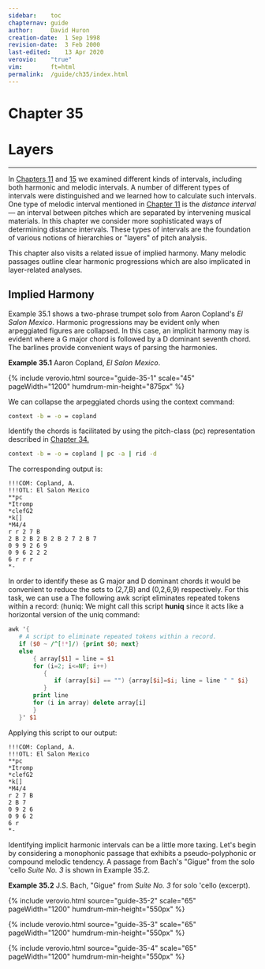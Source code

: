 ```yaml
---
sidebar:	toc
chapternav:	guide
author:		David Huron
creation-date:	1 Sep 1998
revision-date:	3 Feb 2000
last-edited:	13 Apr 2020
verovio:	"true"
vim:		ft=html
permalink:	/guide/ch35/index.html
---
```


<div class="chapter-heading">
<h1> Chapter 35 </h1>
<h1> Layers </h1>
</div>

------------------------------------------------------------------------


In [Chapters 11](/guide/ch11) and [15](/guide/ch15) we examined
different kinds of intervals, including both harmonic and melodic
intervals. A number of different types of intervals were distinguished
and we learned how to calculate such intervals. One type of melodic
interval mentioned in [Chapter 11](/guide/ch11) is the *distance
interval* &mdash; an interval between pitches which are separated
by intervening musical materials. In this chapter we consider more
sophisticated ways of determining distance intervals. These types
of intervals are the foundation of various notions of hierarchies
or "layers" of pitch analysis.

This chapter also visits a related issue of implied harmony. Many
melodic passages outline clear harmonic progressions which are also
implicated in layer-related analyses.



## Implied Harmony ##



Example 35.1 shows a two-phrase trumpet solo from Aaron Copland's *El
Salon Mexico*. Harmonic progressions may be evident only when
arpeggiated figures are collapsed. In this case, an implicit harmony may
is evident where a G major chord is followed by a D dominant seventh
chord. The barlines provide convenient ways of parsing the harmonies.

**Example 35.1** Aaron Copland, *El Salon Mexico*.

{% include verovio.html
	source="guide-35-1"
	scale="45"
	pageWidth="1200"
	humdrum-min-height="875px"
%}

<script type="application/x-humdrum" id="guide-35-1">
!!!COM: Copland, A.
!!!OTL: El Salon Mexico
**kern
*Itromp
*clefG2
*k[]
*M4/4
=29
2r
8r
(8d
8gL
8bJ
=30
28ddL
28b
28dd
28b
28dd
28b
28ddJ
8bL
8ddJ
8ggL
8ddJ
8bL
8gJ
=31
8cc
[4.a
8a]L)
(8dJ
8f#L
8aJ
=32
4cc
8aL
8f#J
8d
4dd
8dd
=33
8ff#~)
8r
4r
2r;
=
*-
</script>

We can collapse the arpeggiated chords using the <span
class="tool">context</span> command:

```bash
context -b = -o = copland
```

Identify the chords is facilitated by using the pitch-class (<span
class="rep">pc</span>) representation described in [Chapter
34.](/guide/ch34)

```bash
context -b = -o = copland | pc -a | rid -d
```

The corresponding output is:

```humdrum
!!!COM: Copland, A.
!!!OTL: El Salon Mexico
**pc
*Itromp
*clefG2
*k[]
*M4/4
r r 2 7 B
2 B 2 B 2 B 2 B 2 7 2 B 7
0 9 9 2 6 9
0 9 6 2 2 2
6 r r r
*-
```

In order to identify these as G major and D dominant chords it would
be convenient to reduce the sets to (2,7,B) and (0,2,6,9) respectively.
For this task, we can use a The following awk script eliminates
repeated tokens within a record: (huniq: We might call this script
**huniq** since it acts like a horizontal version of the <span
class="unix">uniq</span> command:

```awk
awk '{
   # A script to eliminate repeated tokens within a record.
   if ($0 ~ /^[!*]/) {print $0; next}
   else
       { array[$1] = line = $1
       for (i=2; i<=NF; i++)
          {
             if (array[$i] == "") {array[$i]=$i; line = line " " $i}
          }
       print line
       for (i in array) delete array[i]
       }
   }' $1
```

Applying this script to our output:

```humdrum
!!!COM: Copland, A.
!!!OTL: El Salon Mexico
**pc
*Itromp
*clefG2
*k[]
*M4/4
r 2 7 B
2 B 7
0 9 2 6
0 9 6 2
6 r
*-
```

Identifying implicit harmonic intervals can be a little more taxing.
Let's begin by considering a monophonic passage that exhibits a
pseudo-polyphonic or compound melodic tendency. A passage from
Bach's "Gigue" from the solo \'cello *Suite No. 3* is shown in
Example 35.2.

**Example 35.2** J.S. Bach, "Gigue" from *Suite No. 3* for solo \'cello
(excerpt).

{% include verovio.html
	source="guide-35-2"
	scale="65"
	pageWidth="1200"
	humdrum-min-height="550px"
%}
<script type="application/x-humdrum" id="guide-35-2">
**kern
*M3/8
=88
(16F#L
16c)J
(16EL
16c)J
(16DL
16c)J
=89
(16BL
16D)J
(16AL
16D)J
(16BL
16D)J
=90
(16cL
16D)J
(16BL
16D)J
(16AL
16D)J
=91
(16BL
16D)J
=-
*-
</script>



{% include verovio.html
	source="guide-35-3"
	scale="65"
	pageWidth="1200"
	humdrum-min-height="550px"
%}
<script type="application/x-humdrum" id="guide-35-3">
**kern
*k[]
*M4/4
=1
4r
8r
16r
32r
32dd'
([4bb-~
8..bb-]L
32aaJkk')
=2
([4cc#~
8..cc#]L
32ccnJkk')
([4gg~
8..gg]L
32ff#Jkk')
=3
8dd#~
8r
(8.ddn~L
32ccLL
32b-JJJ)
(8.cc~L
32b-LL
32aJJJ)
(8.b-L
32aLL
32gJJJ)
=
*-
</script>



{% include verovio.html
	source="guide-35-4"
	scale="65"
	pageWidth="1200"
	humdrum-min-height="550px"
%}
<script type="application/x-humdrum" id="guide-35-4">
**kern
*k[f#]
*M6/8
8b'
=40
4ee
8ff#
8gg
8aa
=41
4bb
8bb
4.bb~
=42
4.ccc
4.ccc~
=43
[4.bb
4bb]
8bb
=44
4.aa
4aa
8aa
=45
4gg
8aa
4gg
8gg
=46
4.ff#
4ff#
8ff#'
=47
4ee
=-
*-
</script>





